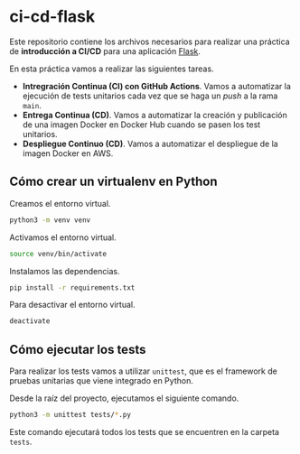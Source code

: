 # ci-cd-flask

Este repositorio contiene los archivos necesarios para realizar una práctica de
**introducción a CI/CD** para una aplicación [Flask][1].

En esta práctica vamos a realizar las siguientes tareas.

- **Intregración Continua (CI) con GitHub Actions**. Vamos a automatizar la ejecución de
  tests unitarios cada vez que se haga un _push_ a la rama `main`.
- **Entrega Continua (CD)**. Vamos a automatizar la creación y publicación de
  una imagen Docker en Docker Hub cuando se pasen los test unitarios.
- **Despliegue Continuo (CD)**. Vamos a automatizar el despliegue de la imagen
  Docker en AWS.

## Cómo crear un virtualenv en Python

Creamos el entorno virtual.

```bash
python3 -m venv venv
```

Activamos el entorno virtual.

```bash
source venv/bin/activate
```

Instalamos las dependencias.

```bash
pip install -r requirements.txt
```

Para desactivar el entorno virtual.

```bash
deactivate
```

## Cómo ejecutar los tests

Para realizar los tests vamos a utilizar `unittest`, que es el framework de
pruebas unitarias que viene integrado en Python.

Desde la raíz del proyecto, ejecutamos el siguiente comando.

```bash
python3 -m unittest tests/*.py
```

Este comando ejecutará todos los tests que se encuentren en la carpeta `tests`.

[1]: https://flask.palletsprojects.com/en/stable/